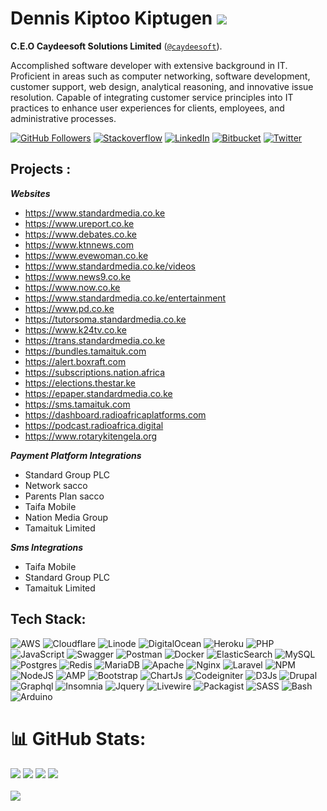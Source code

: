 # Dennis Kiptoo Kiptugen ![](https://hits.seeyoufarm.com/api/count/incr/badge.svg?url=https%3A%2F%2Fgithub.com%2Fdkiptugen1212%2Fhit-counter)

**C.E.O Caydeesoft Solutions Limited**  ([`@caydeesoft`](https://www.caydeesoft.com/)).

Accomplished software developer with extensive background in IT. Proficient in areas such as computer networking,
software development, customer support, web design, analytical reasoning, and innovative issue resolution. Capable of
integrating customer service principles into IT practices to enhance user experiences for clients, employees, and
administrative processes.

[![GitHub Followers](https://img.shields.io/github/followers/dkiptugen?label=Followers&style=for-the-badge)](https://github.com/dkiptugen)
[![Stackoverflow](https://img.shields.io/badge/Stack_Overflow-FE7A16?style=for-the-badge&logo=stack-overflow&logoColor=white)]()
[![LinkedIn](https://img.shields.io/badge/LinkedIn-0077B5?style=for-the-badge&logo=linkedin&logoColor=white)](https://www.linkedin.com/in/dkiptugen)
[![Bitbucket](https://img.shields.io/badge/Bitbucket-0747a6?style=for-the-badge&logo=bitbucket&logoColor=white)](https://www.bitbucket.org/dkiptugen)
[![Twitter](https://img.shields.io/badge/Twitter-1DA1F2?style=for-the-badge&logo=twitter&logoColor=white)](https://www.twitter.com/dkiptugen)

## Projects :

***Websites***

* https://www.standardmedia.co.ke
* https://www.ureport.co.ke
* https://www.debates.co.ke
* https://www.ktnnews.com
* https://www.evewoman.co.ke
* https://www.standardmedia.co.ke/videos
* https://www.news9.co.ke
* https://www.now.co.ke
* https://www.standardmedia.co.ke/entertainment
* https://www.pd.co.ke
* https://tutorsoma.standardmedia.co.ke
* https://www.k24tv.co.ke
* https://trans.standardmedia.co.ke
* https://bundles.tamaituk.com
* https://alert.boxraft.com
* https://subscriptions.nation.africa
* https://elections.thestar.ke
* https://epaper.standardmedia.co.ke
* https://sms.tamaituk.com
* https://dashboard.radioafricaplatforms.com
* https://podcast.radioafrica.digital
* https://www.rotarykitengela.org
  

***Payment Platform Integrations***

* Standard Group PLC
* Network sacco
* Parents Plan sacco
* Taifa Mobile
* Nation Media Group
* Tamaituk Limited

***Sms Integrations***

* Taifa Mobile
* Standard Group PLC
* Tamaituk Limited

## Tech Stack:

![AWS](https://img.shields.io/badge/AWS-%23FF9900.svg?style=for-the-badge&logo=amazon-aws&logoColor=white)
![Cloudflare](https://img.shields.io/badge/Cloudflare-F38020?style=for-the-badge&logo=Cloudflare&logoColor=white)
![Linode](https://img.shields.io/badge/Linode-00A95C?style=for-the-badge&logo=Linode&logoColor=white)
![DigitalOcean](https://img.shields.io/badge/DigitalOcean-%230167ff.svg?style=for-the-badge&logo=digitalOcean&logoColor=white)
![Heroku](https://img.shields.io/badge/heroku-%23430098.svg?style=for-the-badge&logo=heroku&logoColor=white)
![PHP](https://img.shields.io/badge/php-%23777BB4.svg?style=for-the-badge&logo=php&logoColor=white)
![JavaScript](https://img.shields.io/badge/javascript-%23323330.svg?style=for-the-badge&logo=javascript&logoColor=%23F7DF1E)
![Swagger](https://img.shields.io/badge/-Swagger-%23Clojure?style=for-the-badge&logo=swagger&logoColor=white)
![Postman](https://img.shields.io/badge/Postman-FF6C37?style=for-the-badge&logo=postman&logoColor=white)
![Docker](https://img.shields.io/badge/docker-%230db7ed.svg?style=for-the-badge&logo=docker&logoColor=white)
![ElasticSearch](https://img.shields.io/badge/-ElasticSearch-005571?style=for-the-badge&logo=elasticsearch)
![MySQL](https://img.shields.io/badge/mysql-%2300f.svg?style=for-the-badge&logo=mysql&logoColor=white)
![Postgres](https://img.shields.io/badge/postgres-%23316192.svg?style=for-the-badge&logo=postgresql&logoColor=white)
![Redis](https://img.shields.io/badge/redis-%23DD0031.svg?style=for-the-badge&logo=redis&logoColor=white)
![MariaDB](https://img.shields.io/badge/MariaDB-003545?style=for-the-badge&logo=mariadb&logoColor=white)
![Apache](https://img.shields.io/badge/apache-%23D42029.svg?style=for-the-badge&logo=apache&logoColor=white)
![Nginx](https://img.shields.io/badge/nginx-%23009639.svg?style=for-the-badge&logo=nginx&logoColor=white)
![Laravel](https://img.shields.io/badge/laravel-%23FF2D20.svg?style=for-the-badge&logo=laravel&logoColor=white)
![NPM](https://img.shields.io/badge/NPM-%23000000.svg?style=for-the-badge&logo=npm&logoColor=white)
![NodeJS](https://img.shields.io/badge/node.js-6DA55F?style=for-the-badge&logo=node.js&logoColor=white)
![AMP](https://img.shields.io/badge/Amp-000?style=for-the-badge&logo=amp&logoColor=005AF0)
![Bootstrap](https://img.shields.io/badge/Bootstrap-563D7C?style=for-the-badge&logo=bootstrap&logoColor=white)
![ChartJs](https://img.shields.io/badge/Chart%20js-FF6384?style=for-the-badge&logo=chartdotjs&logoColor=white)
![Codeigniter](https://img.shields.io/badge/Codeigniter-EF4223?style=for-the-badge&logo=codeigniter&logoColor=white)
![D3Js](https://img.shields.io/badge/d3%20js-F9A03C?style=for-the-badge&logo=d3.js&logoColor=white)
![Drupal](https://img.shields.io/badge/Drupal-0678BE?style=for-the-badge&logo=drupal&logoColor=white)
![Graphql](https://img.shields.io/badge/GraphQl-E10098?style=for-the-badge&logo=graphql&logoColor=white)
![Insomnia](https://img.shields.io/badge/Insomnia-5849be?style=for-the-badge&logo=Insomnia&logoColor=white)
![Jquery](https://img.shields.io/badge/jQuery-0769AD?style=for-the-badge&logo=jquery&logoColor=white)
![Livewire](https://img.shields.io/badge/livewire-4e56a6?style=for-the-badge&logo=livewire&logoColor=white)
![Packagist](https://img.shields.io/badge/Packagist-F28D1A?style=for-the-badge&logo=Packagist&logoColor=white)
![SASS](https://img.shields.io/badge/Sass-CC6699?style=for-the-badge&logo=sass&logoColor=white)
![Bash](https://img.shields.io/badge/Shell_Script-121011?style=for-the-badge&logo=gnu-bash&logoColor=white)
![Arduino](https://img.shields.io/badge/Arduino-00979D?style=for-the-badge&logo=Arduino&logoColor=white)

# 📊 GitHub Stats:

![](https://github-profile-summary-cards.vercel.app/api/cards/profile-details?username=dkiptugen&theme=dark)
![](https://github-readme-stats.vercel.app/api?username=dkiptugen&theme=dark&hide_border=true&include_all_commits=false&count_private=true)
![](https://github-readme-streak-stats.herokuapp.com/?user=dkiptugen&theme=dark&hide_border=true)
![](https://github-readme-stats.vercel.app/api/top-langs/?username=dkiptugen&theme=dark&hide_border=true&include_all_commits=true&count_private=true&layout=compact)
<br>
<br>
![](https://github-profile-trophy.vercel.app/?username=dkiptugen&theme=dark&hide_border=true&layout=compact)

